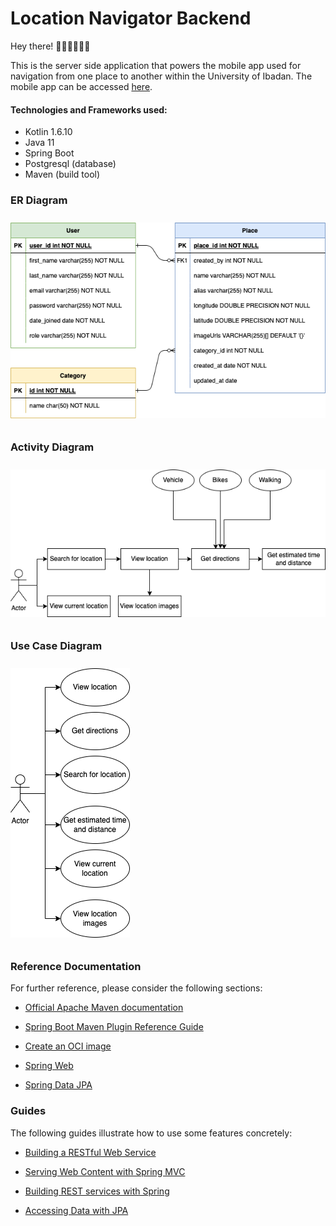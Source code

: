 # Location Navigator Backend


Hey there! 👋🏼👋🏼👋🏼

This is the server side application that powers the mobile app used for navigation from one place to another within the University of Ibadan.
The mobile app can be accessed [here](https://github.com/Sir-Dave/Location-Navigator-App).

#### Technologies and Frameworks used:

- Kotlin 1.6.10
- Java 11
- Spring Boot
- Postgresql (database)
- Maven (build tool)


### ER Diagram

<img src="screenshots/erd.png" vspace="10">


### Activity Diagram

<img src="screenshots/activity-diagram.png" vspace="10">


### Use Case Diagram

<img src="screenshots/use-case.png" vspace="10">


### Reference Documentation

For further reference, please consider the following sections:


* [Official Apache Maven documentation](https://maven.apache.org/guides/index.html)

* [Spring Boot Maven Plugin Reference Guide](https://docs.spring.io/spring-boot/docs/2.4.5/maven-plugin/reference/html/)

* [Create an OCI image](https://docs.spring.io/spring-boot/docs/2.4.5/maven-plugin/reference/html/#build-image)

* [Spring Web](https://docs.spring.io/spring-boot/docs/2.4.5/reference/htmlsingle/#boot-features-developing-web-applications)

* [Spring Data JPA](https://docs.spring.io/spring-boot/docs/2.4.5/reference/htmlsingle/#boot-features-jpa-and-spring-data)


### Guides

The following guides illustrate how to use some features concretely:


* [Building a RESTful Web Service](https://spring.io/guides/gs/rest-service/)

* [Serving Web Content with Spring MVC](https://spring.io/guides/gs/serving-web-content/)

* [Building REST services with Spring](https://spring.io/guides/tutorials/bookmarks/)

* [Accessing Data with JPA](https://spring.io/guides/gs/accessing-data-jpa/)

